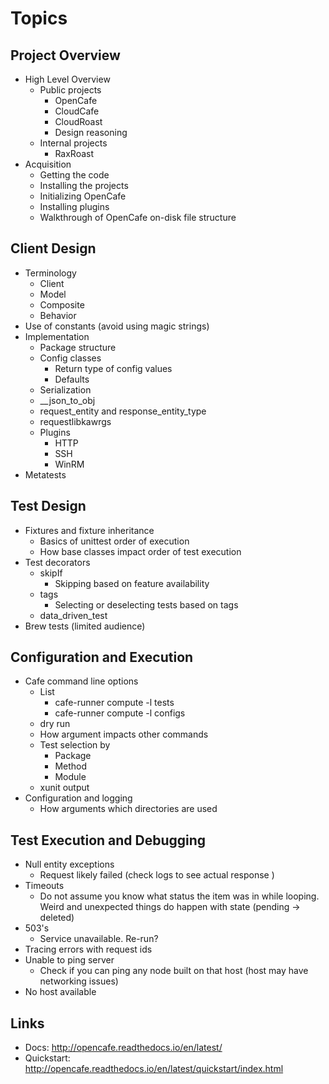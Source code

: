 # Topics

## Project Overview

- High Level Overview
  - Public projects
    - OpenCafe
    - CloudCafe
    - CloudRoast
    - Design reasoning
  - Internal projects
    - RaxRoast
- Acquisition
  - Getting the code
  - Installing the projects
  - Initializing OpenCafe
  - Installing plugins
  - Walkthrough of OpenCafe on-disk file structure

## Client Design

- Terminology
  - Client
  - Model
  - Composite
  - Behavior
- Use of constants (avoid using magic strings)
- Implementation
  - Package structure
  - Config classes
    - Return type of config values
    - Defaults
  - Serialization
   - __json_to_obj
   - request_entity and response_entity_type
  - requestlibkawrgs
  - Plugins
    - HTTP
    - SSH
    - WinRM
- Metatests

## Test Design

- Fixtures and fixture inheritance
  - Basics of unittest order of execution
  - How base classes impact order of test execution
- Test decorators
  - skipIf
    - Skipping based on feature availability
  - tags
    - Selecting or deselecting tests based on tags
  - data_driven_test
- Brew tests (limited audience)

## Configuration and Execution

- Cafe command line options
  - List
    - cafe-runner compute -l tests
    - cafe-runner compute -l configs
  - dry run
  - How <project> argument impacts other commands
  - Test selection by
    - Package
    - Method
    - Module
  - xunit output
- Configuration and logging
  - How <project> arguments which directories are used

## Test Execution and Debugging
- Null entity exceptions
  - Request likely failed (check logs to see actual response )
- Timeouts
  - Do not assume you know what status the item was in while looping. Weird and unexpected things do happen with state (pending -> deleted)
- 503's
  - Service unavailable. Re-run?
- Tracing errors with request ids
- Unable to ping server
  - Check if you can ping any node built on that host (host may have networking issues)
- No host available

## Links
- Docs: http://opencafe.readthedocs.io/en/latest/
- Quickstart: http://opencafe.readthedocs.io/en/latest/quickstart/index.html